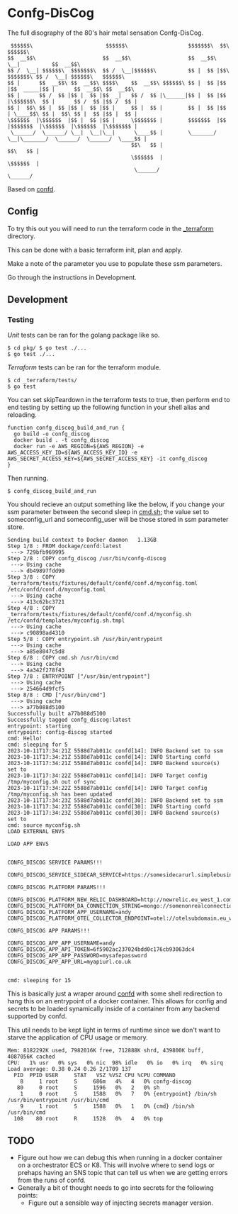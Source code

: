 # Confg-DisCog

The full disography of the 80's hair metal sensation Confg-DisCog.

```
 $$$$$$\                       $$$$$$\                   $$$$$$$\  $$\            $$$$$$\                      
$$  __$$\                     $$  __$$\                  $$  __$$\ \__|          $$  __$$\                     
$$ /  \__| $$$$$$\  $$$$$$$\  $$ /  \__|$$$$$$\          $$ |  $$ |$$\  $$$$$$$\ $$ /  \__| $$$$$$\   $$$$$$\  
$$ |      $$  __$$\ $$  __$$\ $$$$\    $$  __$$\ $$$$$$\ $$ |  $$ |$$ |$$  _____|$$ |      $$  __$$\ $$  __$$\ 
$$ |      $$ /  $$ |$$ |  $$ |$$  _|   $$ /  $$ |\______|$$ |  $$ |$$ |\$$$$$$\  $$ |      $$ /  $$ |$$ /  $$ |
$$ |  $$\ $$ |  $$ |$$ |  $$ |$$ |     $$ |  $$ |        $$ |  $$ |$$ | \____$$\ $$ |  $$\ $$ |  $$ |$$ |  $$ |
\$$$$$$  |\$$$$$$  |$$ |  $$ |$$ |     \$$$$$$$ |        $$$$$$$  |$$ |$$$$$$$  |\$$$$$$  |\$$$$$$  |\$$$$$$$ |
 \______/  \______/ \__|  \__|\__|      \____$$ |        \_______/ \__|\_______/  \______/  \______/  \____$$ |
                                       $$\   $$ |                                                    $$\   $$ |
                                       \$$$$$$  |                                                    \$$$$$$  |
                                        \______/                                                      \______/
```

Based on [confd](https://github.com/kelseyhightower/confd).

## Config

To try this out you will need to run the terraform code in the [_terraform](_terraform) directory.

This can be done with a basic terraform init, plan and apply.

Make a note of the parameter you use to populate these ssm parameters.

Go through the instructions in Development.

## Development

### Testing

*Unit* tests can be ran for the golang package like so.

```
$ cd pkg/ $ go test ./...
$ go test ./...
```

*Terraform* tests can be ran for the terraform module.

```
$ cd _terraform/tests/
$ go test 
```

You can set skipTeardown in the terraform tests to true, then perform end to end testing by setting up the following function in your shell alias and reloading.

```
function confg_discog_build_and_run {
  go build -o confg_discog
  docker build . -t confg_discog
  docker run -e AWS_REGION=${AWS_REGION} -e AWS_ACCESS_KEY_ID=${AWS_ACCESS_KEY_ID} -e AWS_SECRET_ACCESS_KEY=${AWS_SECRET_ACCESS_KEY} -it confg_discog 
}
```
Then running. 
 
```
$ confg_discog_build_and_run 
```

You should recieve an output something like the below, if you change your ssm parameter between the second sleep in [cmd.sh](cmd.sh); the value set to someconfig_url and someconfig_user will be those stored in ssm parameter store.

```
Sending build context to Docker daemon   1.13GB
Step 1/8 : FROM dockage/confd:latest
 ---> 729bfb969995
Step 2/8 : COPY confg_discog /usr/bin/confg-discog
 ---> Using cache
 ---> db49897fdd90
Step 3/8 : COPY _terraform/tests/fixtures/default/confd/conf.d/myconfig.toml /etc/confd/conf.d/myconfig.toml
 ---> Using cache
 ---> 413c62bc3721
Step 4/8 : COPY _terraform/tests/fixtures/default/confd/conf.d/myconfig.sh /etc/confd/templates/myconfig.sh.tmpl
 ---> Using cache
 ---> c90898ad4310
Step 5/8 : COPY entrypoint.sh /usr/bin/entrypoint
 ---> Using cache
 ---> a85e8047c5d8
Step 6/8 : COPY cmd.sh /usr/bin/cmd
 ---> Using cache
 ---> 4a342f278f43
Step 7/8 : ENTRYPOINT ["/usr/bin/entrypoint"]
 ---> Using cache
 ---> 254664d9fcf5
Step 8/8 : CMD ["/usr/bin/cmd"]
 ---> Using cache
 ---> a77b088d5100
Successfully built a77b088d5100
Successfully tagged confg_discog:latest
entrypoint: starting
entrypoint: config-discog started
cmd: Hello!
cmd: sleeping for 5
2023-10-11T17:34:21Z 5588d7ab011c confd[14]: INFO Backend set to ssm
2023-10-11T17:34:21Z 5588d7ab011c confd[14]: INFO Starting confd
2023-10-11T17:34:21Z 5588d7ab011c confd[14]: INFO Backend source(s) set to 
2023-10-11T17:34:22Z 5588d7ab011c confd[14]: INFO Target config /tmp/myconfig.sh out of sync
2023-10-11T17:34:22Z 5588d7ab011c confd[14]: INFO Target config /tmp/myconfig.sh has been updated
2023-10-11T17:34:23Z 5588d7ab011c confd[30]: INFO Backend set to ssm
2023-10-11T17:34:23Z 5588d7ab011c confd[30]: INFO Starting confd
2023-10-11T17:34:23Z 5588d7ab011c confd[30]: INFO Backend source(s) set to 
cmd: source myconfig.sh
LOAD EXTERNAL ENVS

LOAD APP ENVS


CONFG_DISCOG SERVICE PARAMS!!!

CONFG_DISCOG_SERVICE_SIDECAR_SERVICE=https://somesidecarurl.simplebusiness.me

CONFG_DISCOG PLATFORM PARAMS!!!

CONFG_DISCOG_PLATFORM_NEW_RELIC_DASHBOARD=http://newrelic.eu_west_1.com
CONFG_DISCOG_PLATFORM_DA_CONNECTION_STRING=mongo://somenonrealconnectionstring.eu_west_1.com
CONFG_DISCOG_PLATFORM_APP_USERNAME=andy
CONFG_DISCOG_PLATFORM_OTEL_COLLECTOR_ENDPOINT=otel://otelsubdomain.eu_west_1.com

CONFG_DISCOG APP PARAMS!!!

CONFG_DISCOG_APP_APP_USERNAME=andy
CONFG_DISCOG_APP_API_TOKEN=6f5902ac237024bdd0c176cb93063dc4
CONFG_DISCOG_APP_APP_PASSWORD=mysafepassword
CONFG_DISCOG_APP_APP_URL=myapiurl.co.uk


cmd: sleeping for 15
```

This is basically just a wraper around [confd](https://github.com/kelseyhightower/confd) with some shell redirection to hang this on an entrypoint of a docker container. This allows for config and secrets to be loaded synamically inside of a container from any backend supported by confd.

This util needs to be kept light in terms of runtime since we don't want to starve the application of CPU usage or memory.

```
Mem: 8182292K used, 7982016K free, 712888K shrd, 439800K buff, 4087056K cached
CPU:   1% usr   0% sys   0% nic  98% idle   0% io   0% irq   0% sirq
Load average: 0.38 0.24 0.26 2/1709 137
  PID  PPID USER     STAT   VSZ %VSZ CPU %CPU COMMAND
    8     1 root     S     686m   4%   4   0% confg-discog
   80     0 root     S     1596   0%   2   0% sh
    1     0 root     S     1588   0%   7   0% {entrypoint} /bin/sh /usr/bin/entrypoint /usr/bin/cmd
    9     1 root     S     1588   0%   1   0% {cmd} /bin/sh /usr/bin/cmd
  108    80 root     R     1528   0%   4   0% top
```

## TODO

- Figure out how we can debug this when running in a docker container on a orchestrator ECS or K8. This will involve where to send logs or prehaps having an SNS topic that can tell us when we are getting errors from the runs of confd.
- Generally a bit of thought needs to go into secrets for the following points:
  - Figure out a sensible way of injecting secrets manager version.
